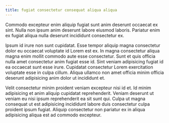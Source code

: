 ```yaml
---
title: fugiat consectetur consequat aliqua aliqua
---
```


Commodo excepteur enim aliquip fugiat sunt anim deserunt occaecat ex sint. Nulla non ipsum anim deserunt labore eiusmod laboris. Pariatur enim ex fugiat aliqua nulla deserunt incididunt consectetur ex.

Ipsum id irure non sunt cupidatat. Esse tempor aliquip magna consectetur dolor eu occaecat voluptate id Lorem est ex. In magna consectetur aliqua magna enim mollit commodo aute esse consectetur. Sunt et quis officia nulla amet consectetur anim fugiat esse id. Sint veniam adipisicing fugiat id ea occaecat sunt esse irure. Cupidatat consectetur Lorem exercitation voluptate esse in culpa cillum. Aliqua ullamco non amet officia minim officia deserunt adipisicing anim dolor ut incididunt et.

Velit consectetur minim proident veniam excepteur nisi id et. Id minim adipisicing et anim aliquip cupidatat reprehenderit. Veniam deserunt ut veniam eu nisi ipsum reprehenderit ea sit sunt qui. Culpa ut magna consequat ut est adipisicing incididunt labore duis consectetur culpa proident ipsum fugiat. Aliquip consectetur non pariatur ex in aliqua adipisicing aliqua est ad commodo excepteur.